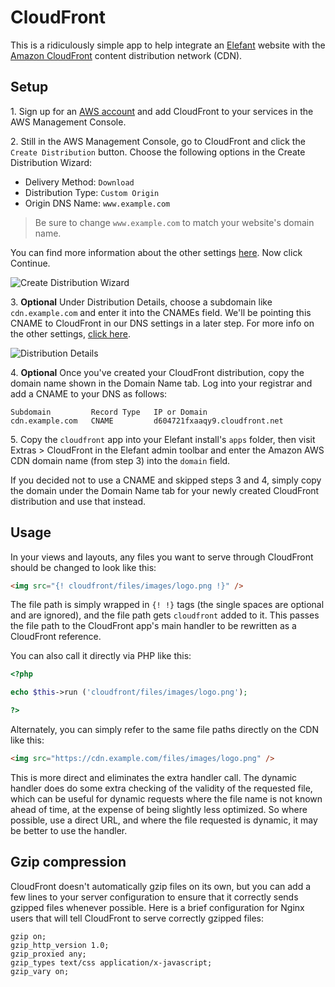 # CloudFront

This is a ridiculously simple app to help integrate an [Elefant](http://www.elefantcms.com/)
website with the [Amazon CloudFront](http://aws.amazon.com/cloudfront/) content
distribution network (CDN).

## Setup

1\. Sign up for an [AWS account](http://aws.amazon.com/cloudfront/) and
add CloudFront to your services in the AWS Management Console.

2\. Still in the AWS Management Console, go to CloudFront and click the
`Create Distribution` button. Choose the following options in the Create
Distribution Wizard:

* Delivery Method: `Download`
* Distribution Type: `Custom Origin`
* Origin DNS Name: `www.example.com`

> Be sure to change `www.example.com` to match your website's domain name.

You can find more information about the other settings [here](http://docs.amazonwebservices.com/AmazonCloudFront/latest/DeveloperGuide/CreatingDistributions.html).
Now click Continue.

![Create Distribution Wizard](http://docs.amazonwebservices.com/AmazonCloudFront/latest/DeveloperGuide/images/CreateDistributionWiz.png)

3\. **Optional** Under Distribution Details, choose a subdomain like `cdn.example.com` and
enter it into the CNAMEs field. We'll be pointing this CNAME to CloudFront in
our DNS settings in a later step. For more info on the other settings,
[click here](http://docs.amazonwebservices.com/AmazonCloudFront/latest/DeveloperGuide/CreatingDistributions.html).

![Distribution Details](http://docs.amazonwebservices.com/AmazonCloudFront/latest/DeveloperGuide/images/CreateDistributionWiz2.png)

4\. **Optional** Once you've created your CloudFront distribution, copy the domain name shown
in the Domain Name tab. Log into your registrar and add a CNAME to your DNS as follows:

```
Subdomain         Record Type   IP or Domain
cdn.example.com   CNAME         d604721fxaaqy9.cloudfront.net
```

5\. Copy the `cloudfront` app into your Elefant install's `apps` folder, then visit
Extras > CloudFront in the Elefant admin toolbar and enter the Amazon AWS CDN domain name
(from step 3) into the `domain` field.

If you decided not to use a CNAME and skipped steps 3 and 4, simply copy the domain under
the Domain Name tab for your newly created CloudFront distribution and use that instead.

## Usage

In your views and layouts, any files you want to serve through CloudFront should be changed
to look like this:

```html
<img src="{! cloudfront/files/images/logo.png !}" />
```

The file path is simply wrapped in `{! !}` tags (the single spaces are optional and are
ignored), and the file path gets `cloudfront` added to it. This passes the file path to the
CloudFront app's main handler to be rewritten as a CloudFront reference.

You can also call it directly via PHP like this:

```php
<?php

echo $this->run ('cloudfront/files/images/logo.png');

?>
```

Alternately, you can simply refer to the same file paths directly on the CDN like this:

```html
<img src="https://cdn.example.com/files/images/logo.png" />
```

This is more direct and eliminates the extra handler call. The dynamic handler does do some
extra checking of the validity of the requested file, which can be useful for dynamic requests
where the file name is not known ahead of time, at the expense of being slightly less optimized.
So where possible, use a direct URL, and where the file requested is dynamic, it may be better
to use the handler.

## Gzip compression

CloudFront doesn't automatically gzip files on its own, but you can add a few lines to your
server configuration to ensure that it correctly sends gzipped files whenever possible. Here
is a brief configuration for Nginx users that will tell CloudFront to serve correctly
gzipped files:

```
gzip on;
gzip_http_version 1.0;
gzip_proxied any;
gzip_types text/css application/x-javascript;
gzip_vary on;
```
